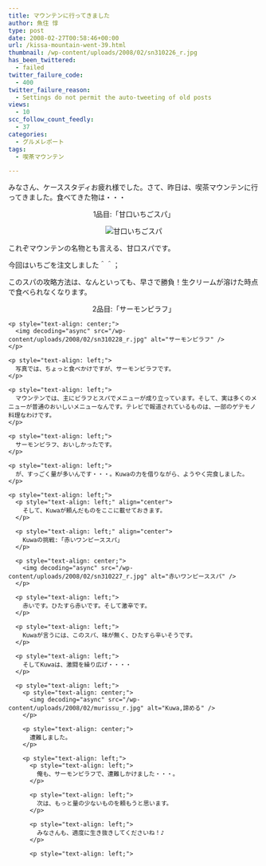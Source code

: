 ```yaml
---
title: マウンテンに行ってきました
author: 魚住 惇
type: post
date: 2008-02-27T00:58:46+00:00
url: /kissa-mountain-went-39.html
thumbnail: /wp-content/uploads/2008/02/sn310226_r.jpg
has_been_twittered:
  - failed
twitter_failure_code:
  - 400
twitter_failure_reason:
  - Settings do not permit the auto-tweeting of old posts
views:
  - 10
scc_follow_count_feedly:
  - 37
categories:
  - グルメレポート
tags:
  - 喫茶マウンテン

---
```

みなさん、ケーススタディお疲れ様でした。さて、昨日は、喫茶マウンテンに行ってきました。食べてきた物は・・・

<!--more-->

<p style="text-align: center;">
  1品目:「甘口いちごスパ」
</p>

<p style="text-align: center;">
  <img decoding="async" src="/wp-content/uploads/2008/02/sn310226_r.jpg" alt="甘口いちごスパ" />
</p>

<p style="text-align: left;">
  <p style="text-align: left;">
    これぞマウンテンの名物とも言える、甘口スパです。
  </p>
  
  <p style="text-align: left;">
    今回はいちごを注文しました＾＾；
  </p>
  
  <p style="text-align: left;">
    このスパの攻略方法は、なんといっても、早さで勝負！生クリームが溶けた時点で食べられなくなります。
  </p>
  
  <p style="text-align: left;">
    <p style="text-align: center;">
      2品目:「サーモンピラフ」
    </p>
    
    <p style="text-align: center;">
      <img decoding="async" src="/wp-content/uploads/2008/02/sn310228_r.jpg" alt="サーモンピラフ" />
    </p>
    
    <p style="text-align: left;">
      写真では、ちょっと食べかけですが、サーモンピラフです。
    </p>
    
    <p style="text-align: left;">
      マウンテンでは、主にピラフとスパでメニューが成り立っています。そして、実は多くのメニューが普通のおいしいメニューなんです。テレビで報道されているものは、一部のゲテモノ料理なわけです。
    </p>
    
    <p style="text-align: left;">
      サーモンピラフ、おいしかったです。
    </p>
    
    <p style="text-align: left;">
      が、すっごく量が多いんです・・・。Kuwaの力を借りながら、ようやく完食しました。
    </p>
    
    <p style="text-align: left;">
      <p style="text-align: left;" align="center">
        そして、Kuwaが頼んだものをここに載せておきます。
      </p>
      
      <p style="text-align: left;" align="center">
        Kuwaの挑戦:「赤いワンピーススパ」
      </p>
      
      <p style="text-align: center;">
        <img decoding="async" src="/wp-content/uploads/2008/02/sn310227_r.jpg" alt="赤いワンピーススパ" />
      </p>
      
      <p style="text-align: left;">
        赤いです。ひたすら赤いです。そして激辛です。
      </p>
      
      <p style="text-align: left;">
        Kuwaが言うには、このスパ、味が無く、ひたすら辛いそうです。
      </p>
      
      <p style="text-align: left;">
        そしてKuwaは、激闘を繰り広げ・・・・
      </p>
      
      <p style="text-align: left;">
        <p style="text-align: center;">
          <img decoding="async" src="/wp-content/uploads/2008/02/murissu_r.jpg" alt="Kuwa,諦める" />
        </p>
        
        <p style="text-align: center;">
          遭難しました。
        </p>
        
        <p style="text-align: left;">
          <p style="text-align: left;">
            俺も、サーモンピラフで、遭難しかけました・・・。
          </p>
          
          <p style="text-align: left;">
            次は、もっと量の少ないものを頼もうと思います。
          </p>
          
          <p style="text-align: left;">
            みなさんも、適度に生き抜きしてくださいね！♪
          </p>
          
          <p style="text-align: left;">